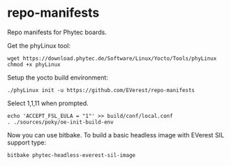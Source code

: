 # repo-manifests

Repo manifests for Phytec boards.

Get the phyLinux tool:

```
wget https://download.phytec.de/Software/Linux/Yocto/Tools/phyLinux
chmod +x phyLinux
```

Setup the yocto build environment:

```
./phyLinux init -u https://github.com/EVerest/repo-manifests
```
Select 1,1,11 when prompted.

```
echo 'ACCEPT_FSL_EULA = "1"' >> build/conf/local.conf
. ./sources/poky/oe-init-build-env
```

Now you can use bitbake. To build a basic headless image with EVerest SIL support type:

```
bitbake phytec-headless-everest-sil-image
```


